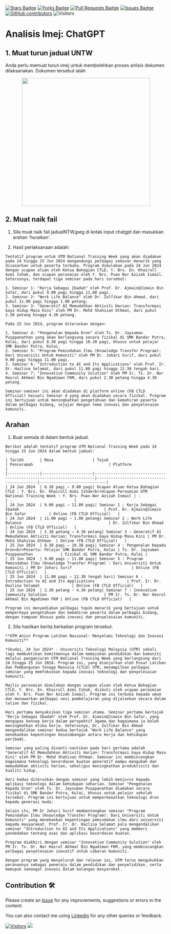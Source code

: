 <a href="https://github.com/drshahizan/Generative-AI-Playground/stargazers"><img src="https://img.shields.io/github/stars/drshahizan/Generative-AI-Playground" alt="Stars Badge"/></a>
<a href="https://github.com/drshahizan/Generative-AI-Playground/network/members"><img src="https://img.shields.io/github/forks/drshahizan/Generative-AI-Playground" alt="Forks Badge"/></a>
<a href="https://github.com/drshahizan/Generative-AI-Playground/pulls"><img src="https://img.shields.io/github/issues-pr/drshahizan/Generative-AI-Playground" alt="Pull Requests Badge"/></a>
<a href="https://github.com/drshahizan/Generative-AI-Playground"><img src="https://img.shields.io/github/issues/drshahizan/Generative-AI-Playground" alt="Issues Badge"/></a>
<a href="https://github.com/drshahizan/Generative-AI-Playground/graphs/contributors"><img alt="GitHub contributors" src="https://img.shields.io/github/contributors/drshahizan/Generative-AI-Playground?color=2b9348"></a>
![Visitors](https://api.visitorbadge.io/api/visitors?path=https%3A%2F%2Fgithub.com%2Fdrshahizan%2Generative-AI-Playground&labelColor=%23d9e3f0&countColor=%23697689&style=flat)


# Analisis Imej: ChatGPT

## 1. Muat turun jadual UNTW
Anda perlu memuat turun imej untuk membolehkan proses anlisis dokumen dilaksanakan. Dokumen tersebut ialah

<p align="center">
  <img src="../../images/jadualNTW.jpeg"  height="400" />
</p>

## 2. Muat naik fail

1. Sila muat naik fail jadualNTW.jpeg di kotak input chatgpt dan masukkan arahan 'huraikan'. 

2. Hasil perlaksanaan adalah:

```
Tentatif program untuk UTM National Training Week yang akan diadakan pada 24 hingga 25 Jun 2024 mengandungi pelbagai seminar menarik yang disasarkan untuk peserta terbuka. Program dimulakan pada 24 Jun 2024 dengan ucapan aluan oleh Ketua Bahagian CTLD, Y. Brs. En. Khairull Azmi Ishak, dan ucapan perasmian oleh Y. Brs. Puan Nor Azizah Ismail. Seterusnya, terdapat tiga seminar pada hari tersebut: 

1. Seminar 1: "Kerja Sebagai Ibadah" oleh Prof. Dr. Ajmain@Jimain Bin Safar, dari pukul 9.00 pagi hingga 11.00 pagi.
2. Seminar 2: "Work Life Balance" oleh Dr. Zulfikar Bin Ahmad, dari pukul 11.00 pagi hingga 1.00 petang.
3. Seminar 3: "Generatif AI Memudahkan Aktiviti Harian: Transformasi Gaya Hidup Masa Kini" oleh PM Dr. Mohd Shahizan Othman, dari pukul 2.30 petang hingga 4.30 petang.

Pada 25 Jun 2024, program diteruskan dengan:

1. Seminar 4: "Pengenalan Kepada Dron" oleh Ts. Dr. Jaysuman Pusppanathan yang akan berlangsung secara fizikal di SMK Bandar Putra, Kulai, dari pukul 8.30 pagi hingga 10.30 pagi, khusus untuk pelajar SMK Bandar Putra, Kulai.
2. Seminar 5: "Program Pemindahan Ilmu (Knowledge Transfer Program): Dari Universiti Untuk Komuniti" oleh PM Dr. Johari Surif, dari pukul 9.00 pagi hingga 11.00 pagi.
3. Seminar 6: "Introduction to AI and Its Applications" oleh Prof. Ir. Dr. Hazlina Selamat, dari pukul 11.00 pagi hingga 12.30 tengah hari.
4. Seminar 7: "Innovative Community Solution" oleh PM Ir. Ts. Dr. Nor Hasrul Akhmal Bin Ngadiman FKM, dari pukul 2.30 petang hingga 4.30 petang.

Seminar-seminar ini akan diadakan di platform online (FB CTLD Official) kecuali Seminar 4 yang akan diadakan secara fizikal. Program ini bertujuan untuk meningkatkan pengetahuan dan kemahiran peserta dalam pelbagai bidang, sejajar dengan tema inovasi dan penyelesaian komuniti.
```

## Arahan
1. Buat semula di dalam bentuk jadual.


```
Berikut adalah tentatif program UTM National Training Week pada 24 hingga 25 Jun 2024 dalam bentuk jadual:

| Tarikh       | Masa                 | Tajuk                                                                 | Penceramah                                 | Platform                    |
|--------------|----------------------|----------------------------------------------------------------------|--------------------------------------------|-----------------------------|
| 24 Jun 2024  | 8.30 pagi – 9.00 pagi| Ucapan Aluan Ketua Bahagian CTLD : Y. Brs. En. Khairull Azmi Ishak<br>Ucapan Perasmian UTM National Training Week : Y. Brs. Puan Nor Azizah Ismail | -                                          | -                           |
| 24 Jun 2024  | 9.00 pagi – 11.00 pagi| Seminar 1 : Kerja Sebagai Ibadah                                     | Prof. Dr. Ajmain@Jimain Bin Safar          | Online (FB CTLD Official)   |
| 24 Jun 2024  | 11.00 pagi – 1.00 petang| Seminar 2 : Work Life Balance                                      | Dr. Zulfikar Bin Ahmad                     | Online (FB CTLD Official)   |
| 24 Jun 2024  | 2.30 petang – 4.30 petang| Seminar 3 : Generatif AI Memudahkan Aktiviti Harian: Transformasi Gaya Hidup Masa Kini | PM Dr. Mohd Shahizan Othman  | Online (FB CTLD Official)   |
| 25 Jun 2024  | 8.30 pagi – 10.30 pagi| Seminar 4 : Pengenalan Kepada Dron<br>Peserta: Pelajar SMK Bandar Putra, Kulai | Ts. Dr. Jaysuman Pusppanathan            | Fizikal di SMK Bandar Putra, Kulai |
| 25 Jun 2024  | 9.00 pagi – 11.00 pagi| Seminar 5 : Program Pemindahan Ilmu (Knowledge Transfer Program) : Dari Universiti Untuk Komuniti | PM Dr Johari Surif                          | Online (FB CTLD Official)   |
| 25 Jun 2024  | 11.00 pagi – 12.30 tengah hari| Seminar 6 : Introduction to AI and Its Applications              | Prof. Ir. Dr. Hazlina Selamat              | Online (FB CTLD Official)   |
| 25 Jun 2024  | 2.30 petang – 4.30 petang| Seminar 7 : Innovative Community Solution                         | PM Ir. Ts. Dr. Nor Hasrul Akhmal Bin Ngadiman FKM | Online (FB CTLD Official)   |

Program ini menyediakan pelbagai topik menarik yang bertujuan untuk memperkaya pengetahuan dan kemahiran peserta dalam pelbagai bidang, dengan tumpuan khusus pada inovasi dan penyelesaian komuniti.
```

2. Sila hasilkan berita berkaitan program tersebut.

```
**UTM Anjur Program Latihan Nasional: Menyelami Teknologi dan Inovasi Komuniti**

*Skudai, 24 Jun 2024* - Universiti Teknologi Malaysia (UTM) sekali lagi membuktikan komitmennya dalam memajukan pendidikan dan komuniti melalui penganjuran UTM National Training Week yang berlangsung dari 24 hingga 25 Jun 2024. Program ini, yang dianjurkan oleh Pusat Latihan dan Pembangunan Tenaga Manusia (CTLD) UTM, menampilkan pelbagai seminar yang memfokuskan kepada inovasi teknologi dan penyelesaian komuniti.

Majlis perasmian dimulakan dengan ucapan aluan oleh Ketua Bahagian CTLD, Y. Brs. En. Khairull Azmi Ishak, diikuti oleh ucapan perasmian oleh Y. Brs. Puan Nor Azizah Ismail. Program ini terbuka kepada umum dan menawarkan pelbagai sesi pembelajaran yang dijalankan secara dalam talian dan fizikal.

Hari pertama menyaksikan tiga seminar utama. Seminar pertama bertajuk "Kerja Sebagai Ibadah" oleh Prof. Dr. Ajmain@Jimain Bin Safar, yang mengupas konsep kerja dalam perspektif agama dan bagaimana ia boleh meningkatkan etika kerja. Seterusnya, Dr. Zulfikar Bin Ahmad mengendalikan seminar kedua bertajuk "Work Life Balance" yang menekankan kepentingan keseimbangan antara kerja dan kehidupan peribadi.

Seminar yang paling dinanti-nantikan pada hari pertama adalah "Generatif AI Memudahkan Aktiviti Harian: Transformasi Gaya Hidup Masa Kini" oleh PM Dr. Mohd Shahizan Othman. Seminar ini membincangkan bagaimana teknologi kecerdasan buatan generatif mampu mengubah dan memudahkan aktiviti harian, sekaligus meningkatkan produktiviti dan kualiti hidup.

Hari kedua diteruskan dengan seminar yang lebih menjurus kepada aplikasi teknologi dalam kehidupan seharian. Seminar "Pengenalan Kepada Dron" oleh Ts. Dr. Jaysuman Pusppanathan diadakan secara fizikal di SMK Bandar Putra, Kulai, khusus untuk pelajar sekolah tersebut. Program ini bertujuan untuk memperkenalkan teknologi dron kepada generasi muda.

Selain itu, PM Dr Johari Surif membentangkan seminar "Program Pemindahan Ilmu (Knowledge Transfer Program): Dari Universiti Untuk Komuniti" yang menekankan kepentingan pemindahan ilmu dari universiti kepada masyarakat. Prof. Ir. Dr. Hazlina Selamat pula mengendalikan seminar "Introduction to AI and Its Applications" yang memberi pendedahan tentang asas dan aplikasi kecerdasan buatan.

Program diakhiri dengan seminar "Innovative Community Solution" oleh PM Ir. Ts. Dr. Nor Hasrul Akhmal Bin Ngadiman FKM, yang membincangkan pelbagai penyelesaian inovatif untuk cabaran komuniti.

Dengan program yang menyeluruh dan relevan ini, UTM terus mengukuhkan peranannya sebagai peneraju dalam pendidikan dan penyelidikan, serta memupuk semangat inovasi dalam kalangan masyarakat.
```

## Contribution 🛠️
Please create an [Issue](https://github.com/drshahizan/ai-tools/issues) for any improvements, suggestions or errors in the content.

You can also contact me using [Linkedin](https://www.linkedin.com/in/drshahizan/) for any other queries or feedback.

[![Visitors](https://api.visitorbadge.io/api/visitors?path=https%3A%2F%2Fgithub.com%2Fdrshahizan&labelColor=%23697689&countColor=%23555555&style=plastic)](https://visitorbadge.io/status?path=https%3A%2F%2Fgithub.com%2Fdrshahizan)
![](https://hit.yhype.me/github/profile?user_id=81284918)
